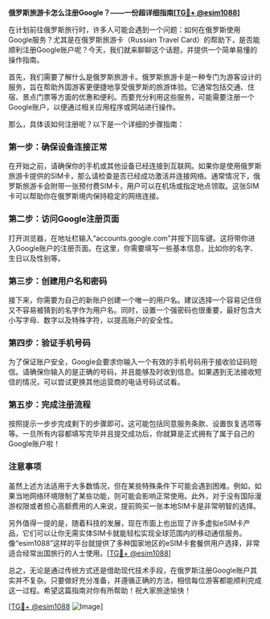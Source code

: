 **俄罗斯旅游卡怎么注册Google？——一份超详细指南[[TG💪+ @esim1088](https://t.me/s/esim1088)]**

在计划前往俄罗斯旅行时，许多人可能会遇到一个问题：如何在俄罗斯使用Google服务？尤其是在俄罗斯旅游卡（Russian Travel Card）的帮助下，是否能顺利注册Google账户呢？今天，我们就来聊聊这个话题，并提供一个简单易懂的操作指南。

首先，我们需要了解什么是俄罗斯旅游卡。俄罗斯旅游卡是一种专门为游客设计的服务，旨在帮助外国游客更便捷地享受俄罗斯的旅游体验。它通常包括交通、住宿、景点门票等方面的优惠和便利。而要充分利用这些服务，可能需要注册一个Google账户，以便通过相关应用程序或网站进行操作。

那么，具体该如何注册呢？以下是一个详细的步骤指南：

### 第一步：确保设备连接正常

在开始之前，请确保你的手机或其他设备已经连接到互联网。如果你是使用俄罗斯旅游卡提供的SIM卡，那么请检查是否已经成功激活并连接网络。通常情况下，俄罗斯旅游卡会附带一张预付费SIM卡，用户可以在机场或指定地点领取。这张SIM卡可以帮助你在俄罗斯境内保持稳定的网络连接。

### 第二步：访问Google注册页面

打开浏览器，在地址栏输入“accounts.google.com”并按下回车键。这将带你进入Google账户的注册页面。在这里，你需要填写一些基本信息，比如你的名字、生日以及性别等。

### 第三步：创建用户名和密码

接下来，你需要为自己的新账户创建一个唯一的用户名。建议选择一个容易记住但又不容易被猜到的名字作为用户名。同时，设置一个强密码也很重要，最好包含大小写字母、数字以及特殊字符，以提高账户的安全性。

### 第四步：验证手机号码

为了保证账户安全，Google会要求你输入一个有效的手机号码用于接收验证码短信。请确保你输入的是正确的号码，并且能够及时收到信息。如果遇到无法接收短信的情况，可以尝试更换其他运营商的电话号码试试看。

### 第五步：完成注册流程

按照提示一步步完成剩下的步骤即可。这可能包括同意服务条款、设置恢复选项等等。一旦所有内容都填写完毕并且提交成功后，你就算是正式拥有了属于自己的Google账户啦！

### 注意事项

虽然上述方法适用于大多数情况，但在某些特殊条件下可能会遇到困难。例如，如果当地网络环境限制了某些功能，则可能会影响正常使用。此外，对于没有国际漫游权限或者担心高额费用的人来说，提前购买一张本地SIM卡是非常明智的选择。

另外值得一提的是，随着科技的发展，现在市面上也出现了许多虚拟eSIM卡产品，它们可以让你无需实体SIM卡就能轻松实现全球范围内的移动通信服务。像“esim1088”这样的平台就提供了多种国家地区的eSIM卡套餐供用户选择，非常适合经常出国旅行的人士使用。[[TG💪+ @esim1088](https://t.me/s/esim1088)]

总之，无论是通过传统方式还是借助现代技术手段，在俄罗斯注册Google账户其实并不复杂。只要做好充分准备，并遵循正确的方法，相信每位游客都能顺利完成这一过程。希望这篇指南对你有所帮助！祝大家旅途愉快！

[[TG💪+ @esim1088](https://t.me/s/esim1088) ![Image](https://i.postimg.cc/4NQfJmqS/Snipaste-2025-05-13-00-14-12.png)]
